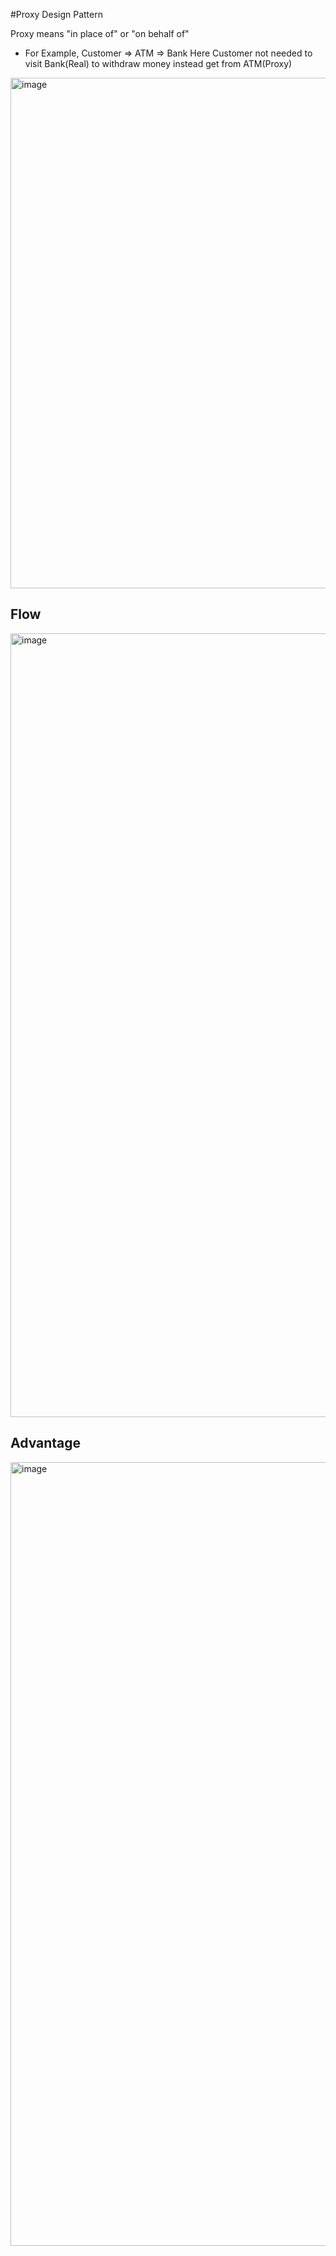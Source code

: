 #Proxy Design Pattern

Proxy means "in place of" or "on behalf of"

- For Example, Customer => ATM => Bank
Here Customer not needed to visit Bank(Real) to withdraw money instead get from ATM(Proxy)


<img width="817" alt="image" src="https://github.com/abhijitxroy/design-pattern/assets/161963891/9ea78476-5ac8-43c1-bf00-fa61fa3a8134">

Flow
-
<img width="1254" alt="image" src="https://github.com/abhijitxroy/design-pattern/assets/161963891/b83c1b08-f190-4a7b-9405-b85dab8b6b04">

Advantage
-
<img width="1254" alt="image" src="https://github.com/abhijitxroy/design-pattern/assets/161963891/73ad1a81-71e2-4d7f-9755-2938d6736854">

